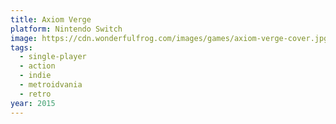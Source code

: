 ```yaml
---
title: Axiom Verge
platform: Nintendo Switch
image: https://cdn.wonderfulfrog.com/images/games/axiom-verge-cover.jpg
tags:
  - single-player
  - action
  - indie
  - metroidvania
  - retro
year: 2015
---
```


